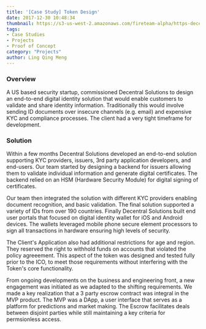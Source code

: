 ```yaml
---
title: '[Case Study] Token Design'
date: 2017-12-30 10:48:34
thumbnail: https://s3-us-west-2.amazonaws.com/fireteam-alpha/https-decentral-solutions-cdn/howto.png
tags:
- Case Studies
- Projects
- Proof of Concept
category: "Projects"
author: Ling Qing Meng
---
```



### Overview
A US based security startup, commissioned Decentral Solutions to design an end-to-end digital identity solution that would enable customers to validate and share identity information. Traditionally this would involve sending ID documents over insecure channels (e.g. email) and expensive KYC and compliance processes. The client had a very tight timeframe for development.
  
### Solution
Within a few months Decentral Solutions developed an end-to-end solution supporting KYC providers, issuers, 3rd party application developers, and end-users. Our team started by designing a backend for issuers allowing them to validate individual information and generate digital certificates. The backend relied on an HSM (Hardware Security Module) for digital signing of certificates. 
<!-- more -->
  

Our team then integrated the solution with different KYC providers enabling document recognition, and basic validation. The final solution supported a variety of IDs from over 190 countries. Finally Decentral Solutions built end user portals that focused on digital identity wallet for iOS and Android devices. The wallets leveraged mobile phone secure element processors to sign all transactions in hardware ensuring high levels of security. 
  

The Client's Application also had additional restrictions for age and region. They reserved the right to withhold funds on accounts that violated the policy agreeement. This aspect of the token was designed and tested fully prior to the ICO, to meet those requirements without interfering with the Token's core functionality.
  

From ongoing developments on the business and engineering front, a new engagement was initiated as we adapted to the shifting requirements. We made a key realization that a 3 party escrow contract was integral in the MVP product. The MVP was a DApp, a user interface that serves as a platform for predictions and market making. The Escrow facilitates deals between disjoint parties while still maintaining a key criteria for permsionless access. 